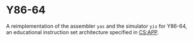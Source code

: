 # Y86-64

A reimplementation of the assembler `yas` and the simulator `yis` for Y86-64,
an educational instruction set architecture specified in
[CS:APP](http://csapp.cs.cmu.edu/).
